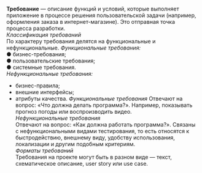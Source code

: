**Требование** — описание функций и условий, которые выполняет приложение в
процессе решения пользовательской задачи (например, оформления заказа в
интернет-магазине). Это отправная точка процесса разработки.  
*Классификация требований*  
По характеру требования делятся на функциональные и нефункциональные.
*Функциональные требования:*  
● бизнес-требования;  
● пользовательские требования;  
● системные требования.  
*Нефункциональные требования:* 
- бизнес-правила; 
- внешние интерфейсы; 
- атрибуты качества. 
*Функциональные требования* 
Отвечают на вопрос: «Что должна делать программа?». Например, показывать
прогноз погоды или воспроизводить видео.  
*Нефункциональные требования*  
Отвечают на вопрос: «Как должна работать программа?». Связаны с
нефункциональными видами тестирования, то есть относятся к быстродействию,
внешнему виду, удобству использования, локализации и другим подобным
критериям.  
*Форматы требований*  
Требования на проекте могут быть в разном виде — текст, схематическое описание,
user story или use case.



